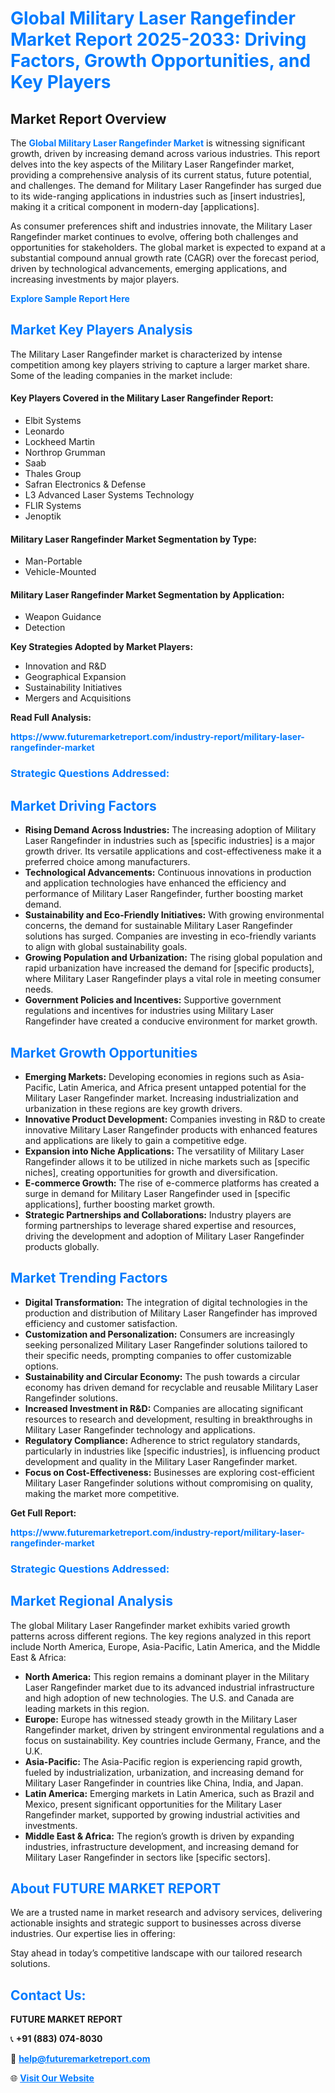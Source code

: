 <h1 style="color: #007BFF;">Global Military Laser Rangefinder Market Report 2025-2033: Driving Factors, Growth Opportunities, and Key Players</h1>

<section id="overview">
<h2>Market Report Overview</h2>
<p>The <a href="https://www.futuremarketreport.com/industry-report/military-laser-rangefinder-market" style="color: #007BFF; text-decoration: none;"><strong>Global Military Laser Rangefinder Market</strong></a> is witnessing significant growth, driven by increasing demand across various industries. This report delves into the key aspects of the Military Laser Rangefinder market, providing a comprehensive analysis of its current status, future potential, and challenges. The demand for Military Laser Rangefinder has surged due to its wide-ranging applications in industries such as [insert industries], making it a critical component in modern-day [applications].</p>
<p>As consumer preferences shift and industries innovate, the Military Laser Rangefinder market continues to evolve, offering both challenges and opportunities for stakeholders. The global market is expected to expand at a substantial compound annual growth rate (CAGR) over the forecast period, driven by technological advancements, emerging applications, and increasing investments by major players.</p>
</section>

<section id="overview">
<p><a href="https://www.futuremarketreport.com/request-sample/reportId=63669" style="color: #007BFF; text-decoration: none;"><strong>Explore Sample Report Here</strong></a></p>
</section>

<section id="key-players">
<h2 style="color: #007BFF;">Market Key Players Analysis</h2>
<p>The Military Laser Rangefinder market is characterized by intense competition among key players striving to capture a larger market share. Some of the leading companies in the market include:</p>
<h4>Key Players Covered in the Military Laser Rangefinder Report:</h4>
<ul><li>Elbit Systems</li><li>Leonardo</li><li>Lockheed Martin</li><li>Northrop Grumman</li><li>Saab</li><li>Thales Group</li><li>Safran Electronics &amp; Defense</li><li>L3 Advanced Laser Systems Technology</li><li>FLIR Systems</li><li>Jenoptik</li></ul>
<h4>Military Laser Rangefinder Market Segmentation by Type:</h4>
<ul><li>Man-Portable</li><li>Vehicle-Mounted</li></ul>

<h4>Military Laser Rangefinder Market Segmentation by Application:</h4>
<ul><li>Weapon Guidance</li><li>Detection</li></ul>
<p><strong>Key Strategies Adopted by Market Players:</strong></p>
<ul>
<li>Innovation and R&D</li>
<li>Geographical Expansion</li>
<li>Sustainability Initiatives</li>
<li>Mergers and Acquisitions</li>
</ul>
</section>

<section>
<p><strong>Read Full Analysis: </strong></p><a href="https://www.futuremarketreport.com/industry-report/military-laser-rangefinder-market" style="color: #007BFF; text-decoration: none;"><strong>https://www.futuremarketreport.com/industry-report/military-laser-rangefinder-market</strong></a>
<h3 style="color: #007BFF;">Strategic Questions Addressed:</h3>
</section>

<section id="driving-factors">
<h2 style="color: #007BFF;">Market Driving Factors</h2>
<ul>
<li><strong>Rising Demand Across Industries:</strong> The increasing adoption of Military Laser Rangefinder in industries such as [specific industries] is a major growth driver. Its versatile applications and cost-effectiveness make it a preferred choice among manufacturers.</li>
<li><strong>Technological Advancements:</strong> Continuous innovations in production and application technologies have enhanced the efficiency and performance of Military Laser Rangefinder, further boosting market demand.</li>
<li><strong>Sustainability and Eco-Friendly Initiatives:</strong> With growing environmental concerns, the demand for sustainable Military Laser Rangefinder solutions has surged. Companies are investing in eco-friendly variants to align with global sustainability goals.</li>
<li><strong>Growing Population and Urbanization:</strong> The rising global population and rapid urbanization have increased the demand for [specific products], where Military Laser Rangefinder plays a vital role in meeting consumer needs.</li>
<li><strong>Government Policies and Incentives:</strong> Supportive government regulations and incentives for industries using Military Laser Rangefinder have created a conducive environment for market growth.</li>
</ul>
</section>

<section id="growth-opportunities">
<h2 style="color: #007BFF;">Market Growth Opportunities</h2>
<ul>
<li><strong>Emerging Markets:</strong> Developing economies in regions such as Asia-Pacific, Latin America, and Africa present untapped potential for the Military Laser Rangefinder market. Increasing industrialization and urbanization in these regions are key growth drivers.</li>
<li><strong>Innovative Product Development:</strong> Companies investing in R&D to create innovative Military Laser Rangefinder products with enhanced features and applications are likely to gain a competitive edge.</li>
<li><strong>Expansion into Niche Applications:</strong> The versatility of Military Laser Rangefinder allows it to be utilized in niche markets such as [specific niches], creating opportunities for growth and diversification.</li>
<li><strong>E-commerce Growth:</strong> The rise of e-commerce platforms has created a surge in demand for Military Laser Rangefinder used in [specific applications], further boosting market growth.</li>
<li><strong>Strategic Partnerships and Collaborations:</strong> Industry players are forming partnerships to leverage shared expertise and resources, driving the development and adoption of Military Laser Rangefinder products globally.</li>
</ul>
</section>

<section id="trending-factors">
<h2 style="color: #007BFF;">Market Trending Factors</h2>
<ul>
<li><strong>Digital Transformation:</strong> The integration of digital technologies in the production and distribution of Military Laser Rangefinder has improved efficiency and customer satisfaction.</li>
<li><strong>Customization and Personalization:</strong> Consumers are increasingly seeking personalized Military Laser Rangefinder solutions tailored to their specific needs, prompting companies to offer customizable options.</li>
<li><strong>Sustainability and Circular Economy:</strong> The push towards a circular economy has driven demand for recyclable and reusable Military Laser Rangefinder solutions.</li>
<li><strong>Increased Investment in R&D:</strong> Companies are allocating significant resources to research and development, resulting in breakthroughs in Military Laser Rangefinder technology and applications.</li>
<li><strong>Regulatory Compliance:</strong> Adherence to strict regulatory standards, particularly in industries like [specific industries], is influencing product development and quality in the Military Laser Rangefinder market.</li>
<li><strong>Focus on Cost-Effectiveness:</strong> Businesses are exploring cost-efficient Military Laser Rangefinder solutions without compromising on quality, making the market more competitive.</li>
</ul>
</section>

<section>
<p><strong>Get Full Report: </strong></p><a href="https://www.futuremarketreport.com/industry-report/military-laser-rangefinder-market" style="color: #007BFF; text-decoration: none;"><strong>https://www.futuremarketreport.com/industry-report/military-laser-rangefinder-market</strong></a>
<h3 style="color: #007BFF;">Strategic Questions Addressed:</h3>
</section>


<section id="regional-analysis">
<h2 style="color: #007BFF;">Market Regional Analysis</h2>
<p>The global Military Laser Rangefinder market exhibits varied growth patterns across different regions. The key regions analyzed in this report include North America, Europe, Asia-Pacific, Latin America, and the Middle East & Africa:</p>
<ul>
<li><strong>North America:</strong> This region remains a dominant player in the Military Laser Rangefinder market due to its advanced industrial infrastructure and high adoption of new technologies. The U.S. and Canada are leading markets in this region.</li>
<li><strong>Europe:</strong> Europe has witnessed steady growth in the Military Laser Rangefinder market, driven by stringent environmental regulations and a focus on sustainability. Key countries include Germany, France, and the U.K.</li>
<li><strong>Asia-Pacific:</strong> The Asia-Pacific region is experiencing rapid growth, fueled by industrialization, urbanization, and increasing demand for Military Laser Rangefinder in countries like China, India, and Japan.</li>
<li><strong>Latin America:</strong> Emerging markets in Latin America, such as Brazil and Mexico, present significant opportunities for the Military Laser Rangefinder market, supported by growing industrial activities and investments.</li>
<li><strong>Middle East & Africa:</strong> The region’s growth is driven by expanding industries, infrastructure development, and increasing demand for Military Laser Rangefinder in sectors like [specific sectors].</li>
</ul>
</section>

<footer>
<h2 style="color: #007BFF;">About FUTURE MARKET REPORT</h2>
<p>We are a trusted name in market research and advisory services, delivering actionable insights and strategic support to businesses across diverse industries. Our expertise lies in offering:</p>

<p>Stay ahead in today’s competitive landscape with our tailored research solutions.</p>

<h2 style="color: #007BFF;">Contact Us:</h2>
<p><strong>FUTURE MARKET REPORT</strong></p>
<p>📞 <strong>+91 (883) 074-8030</strong></p>
<p>📧 <strong><a href="mailto:help@futuremarketreport.com" style="color: #007BFF;">help@futuremarketreport.com</a></strong></p>
<p>🌐 <strong><a href="https://www.futuremarketreport.com/" style="color: #007BFF;">Visit Our Website</a></strong></p>
</footer>